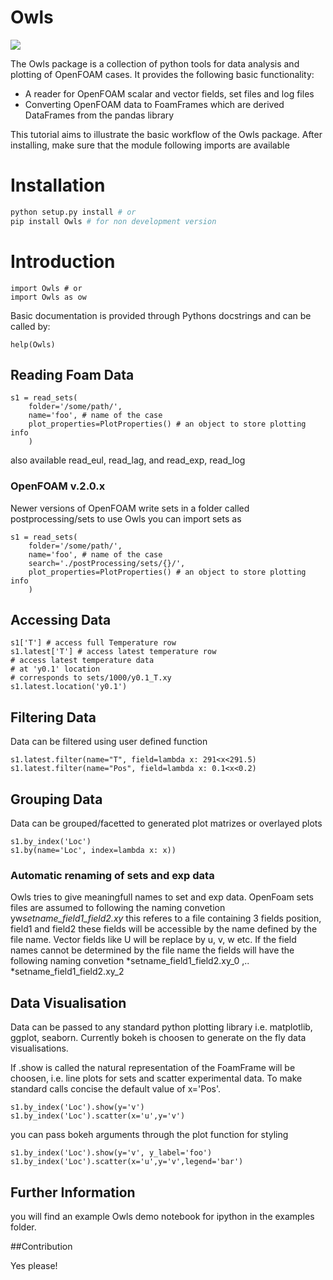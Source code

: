 # Owls

![](https://badge.fury.io/py/owls.svg)

The Owls package is a collection of python tools for data analysis and 
plotting of OpenFOAM cases. It provides the following basic functionality: 

- A reader for OpenFOAM scalar and vector fields, set files and log files
- Converting OpenFOAM data to FoamFrames which are derived DataFrames from the pandas library

This tutorial aims to illustrate the basic workflow of the Owls package.
After installing, make sure that the module following imports are available

# Installation
~~~~.bash
python setup.py install # or
pip install Owls # for non development version
~~~~

# Introduction

~~~~~~~~~~~~~~~~~~~~~~~~~~~~~~~~~~~~~~~~~ {.python .numberLines}
import Owls # or
import Owls as ow
~~~~~~~~~~~~~~~~~~~~~~~~~~~~~~~~~~~~~~~~~

Basic documentation is provided through Pythons docstrings and can be called by:

~~~~~~~~~~~~~~~~~~~~~~~~~~~~~~~~~~~~~~~~~ {.python .numberLines}
help(Owls)
~~~~~~~~~~~~~~~~~~~~~~~~~~~~~~~~~~~~~~~~~

## Reading Foam Data

~~~~.python
s1 = read_sets(
    folder='/some/path/', 
    name='foo', # name of the case 
    plot_properties=PlotProperties() # an object to store plotting info
    )
~~~~

also available read_eul, read_lag, and read_exp, read_log
### OpenFOAM v.2.0.x
Newer versions of OpenFOAM write sets in a folder called postprocessing/sets
to use Owls you can import sets as
~~~~.python
s1 = read_sets(
    folder='/some/path/', 
    name='foo', # name of the case 
    search='./postProcessing/sets/{}/',
    plot_properties=PlotProperties() # an object to store plotting info
    )
~~~~

## Accessing Data
~~~~.python
s1['T'] # access full Temperature row
s1.latest['T'] # access latest temperature row
# access latest temperature data
# at 'y0.1' location
# corresponds to sets/1000/y0.1_T.xy
s1.latest.location('y0.1') 
~~~~

## Filtering Data
Data can be filtered using user defined function
~~~~.python
s1.latest.filter(name="T", field=lambda x: 291<x<291.5)
s1.latest.filter(name="Pos", field=lambda x: 0.1<x<0.2)
~~~~
## Grouping Data

Data can be grouped/facetted to generated plot matrizes or overlayed plots

~~~~.python
s1.by_index('Loc')
s1.by(name='Loc', index=lambda x: x))
~~~~

### Automatic renaming of sets and exp data
Owls tries to give meaningfull names to set and exp data. 
OpenFoam sets files are assumed to following the naming convetion
yw*setname_field1_field2.xy* this referes to a file containing 3 fields
position, field1 and field2 these fields will be accessible by the name 
defined by the file name. Vector fields like U will be replace by u, v, w etc.
If the field names cannot be determined by the file name the fields will have
the following naming convetion *setname_field1_field2.xy_0 ,.. *setname_field1_field2.xy_2

## Data Visualisation
Data can be passed to any standard python plotting library i.e. matplotlib, ggplot, seaborn.
Currently bokeh is choosen to generate on the fly data visualisations.

If .show is called the natural representation of the FoamFrame will be choosen, i.e. line plots for sets and scatter experimental data. To make standard calls concise the default value of x='Pos'.
~~~~.python
s1.by_index('Loc').show(y='v') 
s1.by_index('Loc').scatter(x='u',y='v') 
~~~~

you can pass bokeh arguments through the plot function for styling
~~~~.python
s1.by_index('Loc').show(y='v', y_label='foo') 
s1.by_index('Loc').scatter(x='u',y='v',legend='bar') 
~~~~

## Further Information
you will find an example Owls demo notebook for ipython in the examples folder.


##Contribution

Yes please!
